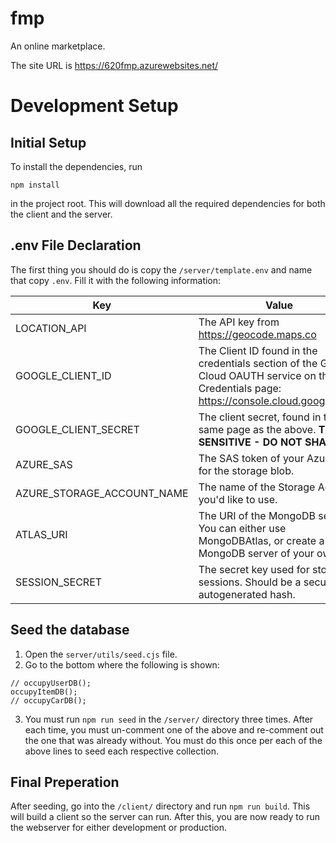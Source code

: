 # fmp

An online marketplace.

The site URL is https://620fmp.azurewebsites.net/

# Development Setup

## Initial Setup
To install the dependencies, run
```
npm install
```
in the project root. This will download all the required dependencies for both the client and the server.

## .env File Declaration

The first thing you should do is copy the `/server/template.env` and name that copy `.env`. Fill it with the following information:

| Key                        | Value                                                                             |
|----------------------------|-----------------------------------------------------------------------------------|
| LOCATION_API               | The API key from https://geocode.maps.co                                          |
| GOOGLE_CLIENT_ID           | The Client ID found in the credentials section of the Google Cloud OAUTH service on the Credentials page: https://console.cloud.google.com/                                                                                  |
| GOOGLE_CLIENT_SECRET       | The client secret, found in the same page as the above. **THIS IS SENSITIVE -  DO NOT SHARE**                                                                                   |
| AZURE_SAS                  | The SAS token of your Azure SAS for the storage blob.                                                                                   |
| AZURE_STORAGE_ACCOUNT_NAME |  The name of the Storage Account you'd like to use.                                                                                 |
| ATLAS_URI                  |    The URI of the MongoDB server. You can either use MongoDBAtlas, or create a MongoDB server of your own.                                                                               |
| SESSION_SECRET             | The secret key used for storing sessions. Should be a secure, autogenerated hash. |



## Seed the database

1. Open the `server/utils/seed.cjs` file.
2. Go to the bottom where the following is shown:
```
// occupyUserDB();
occupyItemDB();
// occupyCarDB();
```
3. You must run `npm run seed` in the `/server/` directory three times. After each time, you must un-comment one of the above and re-comment out the one that was already without. You must do this once per each of the above lines to seed each respective collection.

## Final Preperation
After seeding, go into the `/client/` directory and run `npm run build`. This will build a client so the server can run. After this, you are now ready to run the webserver for either development or production.